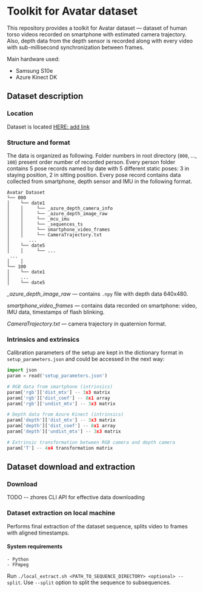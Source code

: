 # Toolkit for Avatar dataset

This repository provides a toolkit for Avatar dataset — dataset of human torso videos recorded on smartphone with estimated camera trajectory. Also, depth data from the depth sensor is recorded along with every video with sub-millisecond synchronization between frames.

Main hardware used:

* Samsung S10e
* Azure Kinect DK

## Dataset description

### Location

Dataset is located [HERE: add link]()

### Structure and format

The data is organized as following. Folder numbers in root directory (`000`, ..., `100`) present order number of recorded person. Every person folder contains 5 pose records named by date with 5 different static poses: 3 in staying position, 2 in sitting position. Every pose record contains data collected from smartphone, depth sensor and IMU in the following format.

```
Avatar Dataset
└── 000
│    └── date1
│    │     └── _azure_depth_camera_info
│    │     └── _azure_depth_image_raw
│    │     └── _mcu_imu
│    │     └── _sequences_ts
│    │     └── smartphone_video_frames
│    │     └── CameraTrajectory.txt
│       ...
│    └── date5
│    │     └── ...
 ...
│    │
└── 100
│    └── date1
│    ...
│    └── date5
```

*_azure_depth_image_raw* — contains `.npy` file with depth data 640x480.

*smartphone_video_frames* — contains data recorded on smartphone: video, IMU data, timestamps of flash blinking.

*CameraTrajectory.txt* — camera trajectory in quaternion format.

### Intrinsics and extrinsics

Calibration parameters of the setup are kept in the dictionary format in `setup_parameters.json` and could be accessed in the next way:

```python
import json
param = read('setup_parameters.json')

# RGB data from smartphone (intrinsics)
param['rgb']['dist_mtx'] -- 3x3 matrix
param['rgb']['dist_coef'] -- 8x1 array
param['rgb']['undist_mtx'] -- 3x3 matrix

# Depth data from Azure Kinect (intrinsics)
param['depth']['dist_mtx'] -- 3x3 matrix
param['depth']['dist_coef'] -- 8x1 array
param['depth']['undist_mtx'] -- 3x3 matrix

# Extrinsic transformation between RGB camera and depth camera
param['T'] -- 4x4 transformation matrix
```

## Dataset download and extraction

### Download

TODO -- zhores CLI API for effective data downloading

### Dataset extraction on local machine

Performs final extraction of the dataset sequence, splits video to frames with aligned timestamps.

#### System requirements

    - Python
    - FFmpeg

Run ```./local_extract.sh <PATH_TO_SEQUENCE_DIRECTORY> <optional> --split```. Use ```--split``` option to split the sequence to subsequences.

